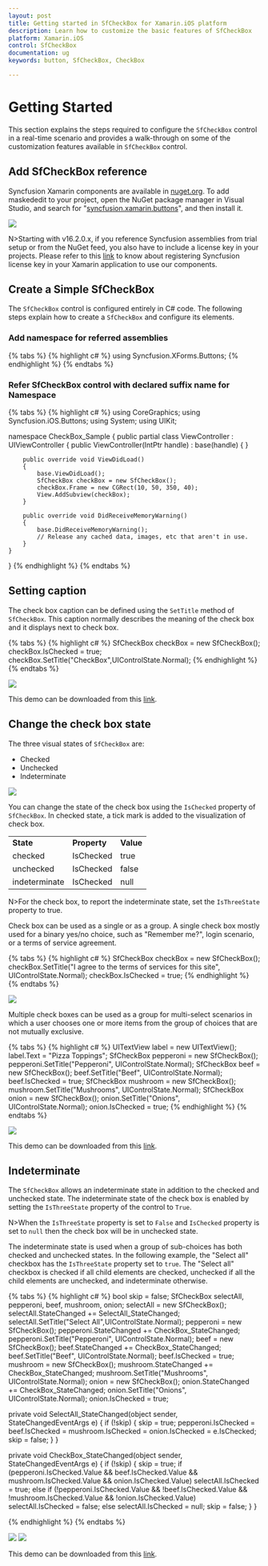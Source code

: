 ```yaml
---
layout: post
title: Getting started in SfCheckBox for Xamarin.iOS platform
description: Learn how to customize the basic features of SfCheckBox
platform: Xamarin.iOS
control: SfCheckBox
documentation: ug 
keywords: button, SfCheckBox, CheckBox

---
```


# Getting Started
This section explains the steps required to configure the `SfCheckBox` control in a real-time scenario and provides a walk-through on some of the customization features available in `SfCheckBox` control.

## Add SfCheckBox reference
Syncfusion Xamarin components are available in [nuget.org](https://www.nuget.org/). To add maskededit to your project, open the NuGet package manager in Visual Studio, and search for "[syncfusion.xamarin.buttons](https://www.nuget.org/packages/Syncfusion.Xamarin.Buttons)", and then install it. 

![](Images/nuget.png)

N>Starting with v16.2.0.x, if you reference Syncfusion assemblies from trial setup or from the NuGet feed, you also have to include a license key in your projects. Please refer to this [link](https://help.syncfusion.com/common/essential-studio/licensing/license-key) to know about registering Syncfusion license key in your Xamarin application to use our components.

## Create a Simple SfCheckBox
The `SfCheckBox` control is configured entirely in C# code. The following steps explain how to create a `SfCheckBox` and configure its elements.

### Add namespace for referred assemblies

{% tabs %}
{% highlight c# %}
using Syncfusion.XForms.Buttons;
{% endhighlight %}
{% endtabs %}

### Refer SfCheckBox control with declared suffix name for Namespace

{% tabs %}
{% highlight c# %}
using CoreGraphics;
using Syncfusion.iOS.Buttons;
using System;
using UIKit;

namespace CheckBox_Sample
{
    public partial class ViewController : UIViewController
    {
        public ViewController(IntPtr handle) : base(handle)
        {
        }

        public override void ViewDidLoad()
        {
            base.ViewDidLoad();
            SfCheckBox checkBox = new SfCheckBox();
            checkBox.Frame = new CGRect(10, 50, 350, 40);
            View.AddSubview(checkBox);
        }

        public override void DidReceiveMemoryWarning()
        {
            base.DidReceiveMemoryWarning();
            // Release any cached data, images, etc that aren't in use.
        }
    }
}
{% endhighlight %}
{% endtabs %}

## Setting caption
The check box caption can be defined using the `SetTitle` method of `SfCheckBox`. This caption normally describes the meaning of the check box and it displays next to check box.

{% tabs %}
{% highlight c# %}
SfCheckBox checkBox = new SfCheckBox();
checkBox.IsChecked = true;
checkBox.SetTitle("CheckBox",UIControlState.Normal);
{% endhighlight %}
{% endtabs %}

![](Images/Caption.png) 

This demo can be downloaded from this [link](http://files2.syncfusion.com/Xamarin.iOS/Samples/CheckBox_GettingStarted.zip).

## Change the check box state
The three visual states of `SfCheckBox` are: 

* Checked
* Unchecked
* Indeterminate

![](Images/States.png) 

You can change the state of the check box using the `IsChecked` property of `SfCheckBox`. In checked state, a tick mark is added to the visualization of check box.

<table>
<tr>
<td>
<b>State</b>
</td>
<td>
<b>Property</b>
</td>
<td>
<b>Value</b>
</td>
</tr>
<tr>
<td>
checked
</td>
<td>
IsChecked
</td>
<td>
true
</td>
</tr>
<tr>
<td>
unchecked
</td>
<td>
IsChecked
</td>
<td>
false
</td>
</tr>
<tr>
<td>
indeterminate
</td>
<td>
IsChecked
</td>
<td>
null
</td>
</tr>
</table>

N>For the check box, to report the indeterminate state, set the `IsThreeState` property to true.

Check box can be used as a single or as a group. A single check box mostly used for a binary yes/no choice, such as "Remember me?", login scenario, or a terms of service agreement.

{% tabs %}
{% highlight c# %}
SfCheckBox checkBox = new SfCheckBox();
checkBox.SetTitle("I agree to the terms of services for this site", UIControlState.Normal);
checkBox.IsChecked = true;
{% endhighlight %}
{% endtabs %}

![](Images/Agree.png)

Multiple check boxes can be used as a group for multi-select scenarios in which a user chooses one or more items from the group of choices that are not mutually exclusive.

{% tabs %}
{% highlight c# %}
UITextView label = new UITextView();
label.Text = "Pizza Toppings";
SfCheckBox pepperoni = new SfCheckBox();
pepperoni.SetTitle("Pepperoni", UIControlState.Normal);
SfCheckBox beef = new SfCheckBox();
beef.SetTitle("Beef", UIControlState.Normal);
beef.IsChecked = true;
SfCheckBox mushroom = new SfCheckBox();
mushroom.SetTitle("Mushrooms", UIControlState.Normal);
SfCheckBox onion = new SfCheckBox();
onion.SetTitle("Onions", UIControlState.Normal);
onion.IsChecked = true;
{% endhighlight %}
{% endtabs %}

![](Images/StateChange.png)

This demo can be downloaded from this [link](http://files2.syncfusion.com/Xamarin.iOS/Samples/CheckBox_StateChanging.zip).

## Indeterminate

The `SfCheckBox` allows an indeterminate state in addition to the checked and unchecked state. The indeterminate state of the check box is enabled by setting the `IsThreeState` property of the control to `True`.

N>When the `IsThreeState` property is set to `False` and `IsChecked` property is set to `null` then the check box will be in unchecked state.

The indeterminate state is used when a group of sub-choices has both checked and unchecked states. In the following example, the "Select all" checkbox has the `IsThreeState` property set to `true`. The "Select all" checkbox is checked if all child elements are checked, unchecked if all the child elements are unchecked, and indeterminate otherwise.

{% tabs %}
{% highlight c# %}
bool skip = false;
SfCheckBox selectAll, pepperoni, beef, mushroom, onion;
selectAll = new SfCheckBox();
selectAll.StateChanged += SelectAll_StateChanged;
selectAll.SetTitle("Select All",UIControlState.Normal);
pepperoni = new SfCheckBox();
pepperoni.StateChanged += CheckBox_StateChanged;
pepperoni.SetTitle("Pepperoni", UIControlState.Normal);
beef = new SfCheckBox();
beef.StateChanged += CheckBox_StateChanged;
beef.SetTitle("Beef", UIControlState.Normal);
beef.IsChecked = true;
mushroom = new SfCheckBox();
mushroom.StateChanged += CheckBox_StateChanged;
mushroom.SetTitle("Mushrooms", UIControlState.Normal);
onion = new SfCheckBox();
onion.StateChanged += CheckBox_StateChanged;
onion.SetTitle("Onions", UIControlState.Normal);
onion.IsChecked = true;

private void SelectAll_StateChanged(object sender, StateChangedEventArgs e)
{
    if (!skip)
    {
       skip = true;
       pepperoni.IsChecked = beef.IsChecked = mushroom.IsChecked = onion.IsChecked = e.IsChecked;
       skip = false;
    }
}

private void CheckBox_StateChanged(object sender, StateChangedEventArgs e)
{
    if (!skip)
    {
       skip = true;
       if (pepperoni.IsChecked.Value && beef.IsChecked.Value && mushroom.IsChecked.Value && onion.IsChecked.Value)
           selectAll.IsChecked = true;
       else if (!pepperoni.IsChecked.Value && !beef.IsChecked.Value && !mushroom.IsChecked.Value && !onion.IsChecked.Value)
	       selectAll.IsChecked = false;
       else
           selectAll.IsChecked = null;
       skip = false;
    }
}
		
{% endhighlight %}
{% endtabs %}

![](Images/Inter1.png) ![](Images/Inter2.png)

This demo can be downloaded from this [link](http://files2.syncfusion.com/Xamarin.iOS/Samples/CheckBox_IndeterminateState.zip).